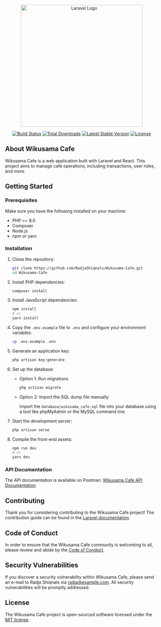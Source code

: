 <p align="center"><a href="https://laravel.com" target="_blank"><img src="https://raw.githubusercontent.com/laravel/art/master/logo-lockup/5%20SVG/2%20CMYK/1%20Full%20Color/laravel-logolockup-cmyk-red.svg" width="400" alt="Laravel Logo"></a></p>

<p align="center">
<a href="https://github.com/laravel/framework/actions"><img src="https://github.com/laravel/framework/workflows/tests/badge.svg" alt="Build Status"></a>
<a href="https://packagist.org/packages/laravel/framework"><img src="https://img.shields.io/packagist/dt/laravel/framework" alt="Total Downloads"></a>
<a href="https://packagist.org/packages/laravel/framework"><img src="https://img.shields.io/packagist/v/laravel/framework" alt="Latest Stable Version"></a>
<a href="https://packagist.org/packages/laravel/framework"><img src="https://img.shields.io/packagist/l/laravel/framework" alt="License"></a>
</p>

## About Wikusama Cafe

Wikusama Cafe is a web application built with Laravel and React. This project aims to manage cafe operations, including transactions, user roles, and more.

## Getting Started

### Prerequisites

Make sure you have the following installed on your machine:

- PHP >= 8.0
- Composer
- Node.js
- npm or yarn

### Installation

1. Clone the repository:

    ```sh
    git clone https://github.com/RadjaShiqnals/Wikusama-Cafe.git
    cd Wikusama-Cafe
    ```

2. Install PHP dependencies:

    ```sh
    composer install
    ```

3. Install JavaScript dependencies:

    ```sh
    npm install
    # or
    yarn install
    ```

4. Copy the `.env.example` file to `.env` and configure your environment variables:

    ```sh
    cp .env.example .env
    ```

5. Generate an application key:

    ```sh
    php artisan key:generate
    ```

6. Set up the database:

    - Option 1: Run migrations

        ```sh
        php artisan migrate
        ```

    - Option 2: Import the SQL dump file manually

        Import the `database/wikusama_cafe.sql` file into your database using a tool like phpMyAdmin or the MySQL command line.

7. Start the development server:

    ```sh
    php artisan serve
    ```

8. Compile the front-end assets:

    ```sh
    npm run dev
    # or
    yarn dev
    ```

### API Documentation

The API documentation is available on Postman: [Wikusama Cafe API Documentation](https://documenter.getpostman.com/view/28791552/2sAXqwXyro)

## Contributing

Thank you for considering contributing to the Wikusama Cafe project! The contribution guide can be found in the [Laravel documentation](https://laravel.com/docs/contributions).

## Code of Conduct

In order to ensure that the Wikusama Cafe community is welcoming to all, please review and abide by the [Code of Conduct](https://laravel.com/docs/contributions#code-of-conduct).

## Security Vulnerabilities

If you discover a security vulnerability within Wikusama Cafe, please send an e-mail to Radja Shiqnals via [radja@example.com](mailto:radja@example.com). All security vulnerabilities will be promptly addressed.

## License

The Wikusama Cafe project is open-sourced software licensed under the [MIT license](https://opensource.org/licenses/MIT).